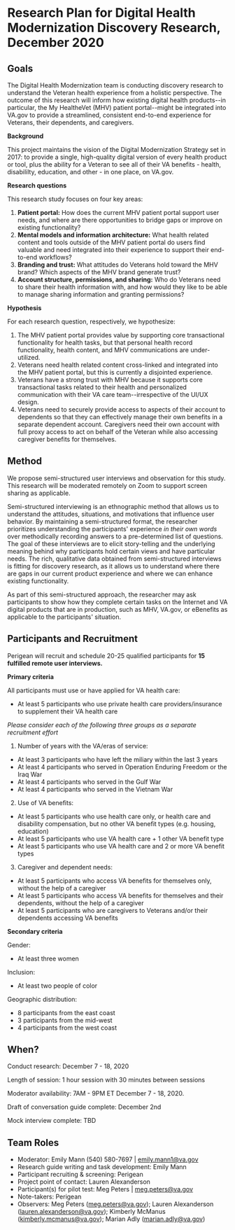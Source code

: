 # Research Plan for Digital Health Modernization Discovery Research, December 2020
## Goals	
The Digital Health Modernization team is conducting discovery research to understand the Veteran health experience from a holistic perspective. The outcome of this research will inform how existing digital health products--in particular, the My HealtheVet (MHV) patient portal--might be integrated into VA.gov to provide a streamlined, consistent end-to-end experience for Veterans, their dependents, and caregivers. 

**Background** 

This project maintains the vision of the Digital Modernization Strategy set in 2017: to provide a single, high-quality digital version of every health product or tool, plus the ability for a Veteran to see all of their VA benefits - health, disabililty, education, and other - in one place, on VA.gov.

**Research questions** 

This research study focuses on four key areas: 
1. **Patient portal:** How does the current MHV patient portal support user needs, and where are there opportunities to bridge gaps or improve on existing functionality? 
2. **Mental models and information architecture:** What health related content and tools outside of the MHV patient portal do users find valuable and need integrated into their experience to support their end-to-end workflows? 
3. **Branding and trust:** What attitudes do Veterans hold toward the MHV brand? Which aspects of the MHV brand generate trust?
4. **Account structure, permissions, and sharing:** Who do Veterans need to share their health information with, and how would they like to be able to manage sharing information and granting permissions?

**Hypothesis**

For each research question, respectively, we hypothesize: 
1. The MHV patient portal provides value by supporting core transactional functionality for health tasks, but that personal health record functionality, health content, and MHV communications are under-utilized. 
2. Veterans need health related content cross-linked and integrated into the MHV patient portal, but this is currently a disjointed experience. 
3. Veterans have a strong trust with MHV because it supports core transactional tasks related to their health and personalized communication with their VA care team--irrespective of the UI/UX design. 
4. Veterans need to securely provide access to aspects of their account to dependents so that they can effectively manage their own benefits in a separate dependent account. Caregivers need their own account with full proxy access to act on behalf of the Veteran while also accessing caregiver benefits for themselves. 

## Method	
We propose semi-structured user interviews and observation for this study. This research will be moderated remotely on Zoom to support screen sharing as applicable.

Semi-structured interviewing is an ethnographic method that allows us to understand the attitudes, situations, and motivations that influence user behavior. By maintaining a semi-structured format, the researcher prioritizes understanding the participants' experience *in their own words* over methodically recording answers to a pre-determined list of questions. The goal of these interviews are to elicit story-telling and the underlying meaning behind why participants hold certain views and have particular needs. The rich, qualitative data obtained from semi-structured interviews is fitting for discovery research, as it allows us to understand where there are gaps in our current product experience and where we can enhance existing functionality. 

As part of this semi-structured approach, the researcher may ask participants to show how they complete certain tasks on the Internet and VA digital products that are in production, such as MHV, VA.gov, or eBenefits as applicable to the participants' situation. 

## Participants and Recruitment	
Perigean will recruit and schedule 20-25 qualified participants for **15 fulfilled remote user interviews.**

**Primary criteria**

All participants must use or have applied for VA health care:
* At least 5 participants who use private health care providers/insurance to supplement their VA health care

*Please consider each of the following three groups as a separate recruitment effort*

1. Number of years with the VA/eras of service: 
* At least 3 participants who have left the miliary within the last 3 years
* At least 4 participants who served in Operation Enduring Freedom or the Iraq War
* At least 4 participants who served in the Gulf War
* At least 4 participants who served in the Vietnam War

2. Use of VA benefits:
* At least 5 participants who use health care only, or health care and disability compensation, but no other VA benefit types (e.g. housing, education)
* At least 5 participants who use VA health care + 1 other VA benefit type
* At least 5 participants who use VA health care and 2 or more VA benefit types

3. Caregiver and dependent needs:
* At least 5 participants who access VA benefits for themselves only, without the help of a caregiver
* At least 5 participants who access VA benefits for themselves and their dependents, without the help of a caregiver
* At least 5 participants who are caregivers to Veterans and/or their dependents accessing VA benefits

**Secondary criteria**

Gender:
* At least three women

Inclusion:
* At least two people of color

Geographic distribution: 
* 8 participants from the east coast
*	3 participants from the mid-west
*	4 participants from the west coast

## When? 	
Conduct research: December 7 - 18, 2020

Length of session: 1 hour session with 30 minutes between sessions

Moderator availability: 7AM - 9PM ET December 7 - 18, 2020. 

Draft of conversation guide complete: December 2nd

Mock interview complete: TBD

## Team Roles	
- Moderator: Emily Mann (540) 580-7697 | emily.mann1@va.gov
- Research guide writing and task development: Emily Mann
- Participant recruiting & screening:	Perigean
- Project point of contact:	Lauren Alexanderson
- Participant(s) for pilot test: Meg Peters | meg.peters@va.gov	
- Note-takers: Perigean
- Observers:	Meg Peters (meg.peters@va.gov); Lauren Alexanderson (lauren.alexanderson@va.gov); Kimberly McManus (kimberly.mcmanus@va.gov); Marian Adly (marian.adly@va.gov)
